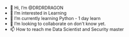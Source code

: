 - 👋 Hi, I’m @DRDRDRAGON
- 👀 I’m interested in Learning
- 🌱 I’m currently learning Python - 1 day learn
- 💞️ I’m looking to collaborate on don't know yet.
- 📫 How to reach me Data Scientist and Security master

<!---
DRDRDRAGON/DRDRDRAGON is a ✨ special ✨ repository because its `README.md` (this file) appears on your GitHub profile.
You can click the Preview link to take a look at your changes.
--->

